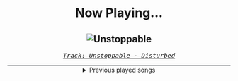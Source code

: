 <div align="center"> 
<h1>Now Playing...</h1>

![Unstoppable](https://i.scdn.co/image/ab67616d00001e0284979e281b0b2739d478f53c)
--
_<samp><a href="https://open.spotify.com/track/6l769YojBjFfjOItRJQPCM">Track: Unstoppable - Disturbed</a></samp>_

<div style="border: 1px #4B5054 solid"></div>
<details>
  <summary>
    Previous played songs
  </summary>
  <table>
    <thead>
      <tr>
        <th>
          Artist
        </th>
        <th>
          Song
        </th>
        <th>
          Link
        </th>
      </tr>
    </thead>
    <tbody>
      <tr><td>Disturbed</td><td>Unstoppable</td><td><a href="https://open.spotify.com/track/6l769YojBjFfjOItRJQPCM">https://open.spotify.com/track/6l769YojBjFfjOItRJQPCM</a></td></tr><tr><td>Citizen Soldier</td><td>Scarecrow</td><td><a href="https://open.spotify.com/track/7032OFvwAGD9paDVJV89hf">https://open.spotify.com/track/7032OFvwAGD9paDVJV89hf</a></td></tr><tr><td>Skillet</td><td>Psycho In My Head</td><td><a href="https://open.spotify.com/track/6VWocK4U2rcTQeVrfDlCMV">https://open.spotify.com/track/6VWocK4U2rcTQeVrfDlCMV</a></td></tr><tr><td>Papa Roach</td><td>Swerve - Rockzilla Remix</td><td><a href="https://open.spotify.com/track/2nUicn7YuS1bo2DqgELtj0">https://open.spotify.com/track/2nUicn7YuS1bo2DqgELtj0</a></td></tr><tr><td>Korn</td><td>Evolution</td><td><a href="https://open.spotify.com/track/4PaPZk1Ozg0TfDTBnbXX38">https://open.spotify.com/track/4PaPZk1Ozg0TfDTBnbXX38</a></td></tr><tr><td>Papa Roach</td><td>Getting Away With Murder</td><td><a href="https://open.spotify.com/track/40dHZ1HyySmu9FmTINRbqM">https://open.spotify.com/track/40dHZ1HyySmu9FmTINRbqM</a></td></tr><tr><td>From Fall to Spring</td><td>DESTINY</td><td><a href="https://open.spotify.com/track/56wLqIBnjapUsIC08vHHYU">https://open.spotify.com/track/56wLqIBnjapUsIC08vHHYU</a></td></tr><tr><td>Daughtry</td><td>It's Not Over</td><td><a href="https://open.spotify.com/track/1bxcras2MNcAwHesS1hu98">https://open.spotify.com/track/1bxcras2MNcAwHesS1hu98</a></td></tr><tr><td>Halocene</td><td>Unholy</td><td><a href="https://open.spotify.com/track/2UpTMomuMRLktikLrPFSYw">https://open.spotify.com/track/2UpTMomuMRLktikLrPFSYw</a></td></tr><tr><td>Citizen Soldier</td><td>Monster Made of Memories</td><td><a href="https://open.spotify.com/track/3AgbJ34SBBqsSXSnAS7CgU">https://open.spotify.com/track/3AgbJ34SBBqsSXSnAS7CgU</a></td></tr><tr><td>Drowning Pool</td><td>Bodies</td><td><a href="https://open.spotify.com/track/7CpbhqKUedOIrcvc94p60Y">https://open.spotify.com/track/7CpbhqKUedOIrcvc94p60Y</a></td></tr><tr><td>Disturbed</td><td>Feeding the Fire</td><td><a href="https://open.spotify.com/track/33l1p3N7TCrWluW4grQdpv">https://open.spotify.com/track/33l1p3N7TCrWluW4grQdpv</a></td></tr><tr><td>Memphis May Fire</td><td>Misery</td><td><a href="https://open.spotify.com/track/2SVbjw7sdiNjAvGpQ4eEai">https://open.spotify.com/track/2SVbjw7sdiNjAvGpQ4eEai</a></td></tr><tr><td>Skillet</td><td>Monster</td><td><a href="https://open.spotify.com/track/5XQNN3cHwYRzPv08CHuQNZ">https://open.spotify.com/track/5XQNN3cHwYRzPv08CHuQNZ</a></td></tr><tr><td>Citizen Soldier</td><td>Golden Weather</td><td><a href="https://open.spotify.com/track/1Jvd5rSyXhiQ62u8xwIC5n">https://open.spotify.com/track/1Jvd5rSyXhiQ62u8xwIC5n</a></td></tr><tr><td>From Fall to Spring</td><td>BEASTMODE</td><td><a href="https://open.spotify.com/track/4zSdQo4HxTbw6WqqpYN23L">https://open.spotify.com/track/4zSdQo4HxTbw6WqqpYN23L</a></td></tr><tr><td>Nickelback</td><td>Burn It to the Ground</td><td><a href="https://open.spotify.com/track/1jq28NGw6wdtFKx8MBPy6C">https://open.spotify.com/track/1jq28NGw6wdtFKx8MBPy6C</a></td></tr><tr><td>Nine Lashes</td><td>Anthem Of The Lonely</td><td><a href="https://open.spotify.com/track/1bKRtH1leT7y003VikaXUc">https://open.spotify.com/track/1bKRtH1leT7y003VikaXUc</a></td></tr><tr><td>Breaking Benjamin</td><td>So Cold - Aurora Version</td><td><a href="https://open.spotify.com/track/2gavWjR1rCzdNYNS0xze9W">https://open.spotify.com/track/2gavWjR1rCzdNYNS0xze9W</a></td></tr><tr><td>Breaking Benjamin</td><td>So Cold - Aurora Version</td><td><a href="https://open.spotify.com/track/2gavWjR1rCzdNYNS0xze9W">https://open.spotify.com/track/2gavWjR1rCzdNYNS0xze9W</a></td></tr>
    </tbody>
  </table>
</details>

</div>
